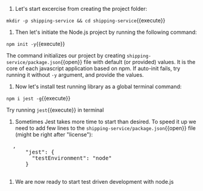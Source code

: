
<!-- For this exercise you should use directory, cloned from your github repository `shipping-service`. Clone it in terminal window using it's https URL: -->

<!-- `git clone <<your git repo's https URL>>`{{copy}} -->
<!-- Open the shipping-service folder in VSCode and then open the terminal view in VSCode. -->
1. Let's start excercise from creating the project folder:

  `mkdir -p shipping-service && cd shipping-service`{{execute}}

  <!-- **!NB**: For windows users please ensure the VSCode terminal is set to bash. -->
    
  <!-- Then, assuming you already have `node` and `npm` installed, run the following commands: -->

1. Then let's initiate the Node.js project by running the following command:

  `npm init -y`{{execute}}

  The command initializes our project by creating `shipping-service/package.json`{{open}} file with default (or provided) values. It is the core of each javascript application based on npm. If auto-init fails, try running it without `-y` argument, and provide the values.

1. Now let's install test running library as a global terminal command:

  `npm i jest -g`{{execute}}

  Try running `jest`{{execute}} in terminal

1. Sometimes Jest takes more time to start than desired. To speed it up we need to add few lines to the `shipping-service/package.json`{{open}} file (might be right after "license"):

  <pre class="file hljs json" data-target="clipboard">
  ,
      "jest": {
        "testEnvironment": "node"
      }
  </pre>

1. We are now ready to start test driven development with node.js

  <!-- Latter commands install libraries `axios` (which is used in the main code) and `sinon`, `nock`, which are used only at development/testing time.

  `npm i axios --save`{{execute}}

  `npm i sinon nock --save-dev`{{execute}} -->
